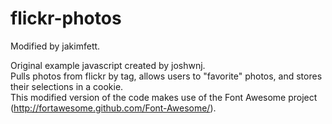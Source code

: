 flickr-photos
=============

Modified by jakimfett.

Original example javascript created by joshwnj.  
Pulls photos from flickr by tag, allows users to "favorite" photos, and stores their selections in a cookie.  
This modified version of the code makes use of the Font Awesome project (http://fortawesome.github.com/Font-Awesome/).  